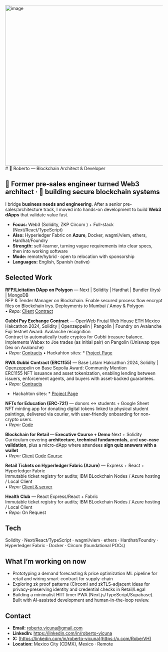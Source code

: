 <img width="512" height="512" alt="image" src="https://github.com/user-attachments/assets/88eeb93d-3598-4de1-9e2f-d885bff5a03a" /> # 👋 Roberto — Blockchain Architect & Developer
 
## 🧭 Former pre‑sales engineer turned Web3 architect · 🔗 building secure blockchain systems


I bridge **business needs and engineering**. After a senior pre-sales/architecture track, I moved into hands-on development to build **Web3 dApps** that validate value fast.

- **Focus:** Web3 (Solidity, ZKP Circom ) + Full-stack (Next/React/TypeScript)
- **Also:** Hyperledger Fabric on **Azure**, Docker, wagmi/viem, ethers, Hardhat/Foundry
- **Strength:** self-learner, turning vague requirements into clear specs, then into working software
- **Mode:** remote/hybrid · open to relocation with sponsorship
- **Languages:** English, Spanish (native)

## Selected Work

**RFP/Licitation DApp on Polygon** — Next | Solidity | Hardhat | Bundler (Irys) | MongoDB  
RFP & Tender Manager on Blockchain. Enable secured process flow encrypt files on Blockchain Irys. Deployments to Mumbai / Amoy & Polygon  
• *Repo:* [Client](https://github.com/RoberVH/pro-pon-nextjs) [Contract](https://github.com/RoberVH/pro-pon-splited-contracts)

**Gubbi Pay Exchange Contract** — OpenWeb Frutal Web House ETH Mexico Hakcathon 2024, Solidity | Openzeppelin | Pangolin | Foundry on Avalanche Fuji testnet  Award: Avalanche recognition  
Contract to automatically trade cryptos for Gubbi treasure balance. Implements Wabax to Joe trades (as initial pair) on Pangolin (Uniswap tpye Dex on Avalanche)  
• *Repo:* [Contracts]([https://github.com/RoberVH/pro-pon-splited-contracts](https://github.com/RoberVH/basedlatam-gubbiapp/tree/main/gubbi-contract-rwa))  
• Hackahton sites: * [Project Page](https://devpost.com/software/gubbi-pay?ref_content=my-projects-tab&ref_feature=my_projects)  

**RWA Gubbi Contract (ERC1155)** — Base Latam Hakcathon 2024, Solidity | Openzeppelin on Base Sepolia  Award: Community Mention  
ERC1155 NFT issuance and asset tokenization, enabling  lending between issuers, enforcement agents, and buyers with asset-backed guarantees.  
• *Repo:* [Contracts]([https://github.com/RoberVH/pro-pon-splited-contracts](https://github.com/RoberVH/basedlatam-gubbiapp/tree/main/gubbi-contract-rwa))  
* Hackahton sites: * [Project Page](https://devfolio.co/projects/gubbi-app-542e)  

**NFTs for Education (ERC-721)** — donors ↔ students + Google Sheet  
NFT minting app for donating digital tokens linked to physical student paintings, delivered via courier, with user-friendly onboarding for non-crypto users.  
• *Repo:* [Code](https://github.com/RoberVH/la-buena-tierra-nft)  

**Blockchain for Retail — Executive Course + Demo**  Next + Solidity  
Curriculum covering **architecture**, **technical fundamentals**, and **use-case validation**, plus a micro-dApp where attendees **sign quiz answers with a wallet**  
• *Repo:* [Client](https://github.com/RoberVH/crypto-ts-app) [Code](https://github.com/RoberVH/trivias-contract-solidity) [Course](https://campus.retailing.university/courses/IntroaBlockchain) 

**Retail Tickets on Hyperledger Fabric (Azure)** — Express + React + Hyperledger Fabric  
Immutable ticket registry for audits; IBM BLockchain Nodes / Azure hosting / Local Client  
• *Repo:*  [Client & server](https://github.com/RoberVH/eterTicket)  

**Health Club** — React Express/React + Fabric  
Immutable ticket registry for audits; IBM BLockchain Nodes / Azure hosting / Local Client  
• *Repo:*  On Request 

## Tech

Solidity · Next/React/TypeScript · wagmi/viem · ethers · Hardhat/Foundry · Hyperledger Fabric · Docker · Circom (foundational POCs)

## What I’m working on now

- Prototyping a demand forecasting & price optimization ML pipeline for retail and wiring smart-contract for supply-chain  
- Exploring zk proof patterns (Circom) and zkTLS-adjacent ideas for privacy-preserving identity and credential checks in Retail/Legal
- Building a minimalist HIIT timer PWA (Next.js/TypeScript/Supabase). Built with AI-assisted development and human-in-the-loop review.


## Contact

- **Email:** roberto.vicuna@gmail.com  
- **LinkedIn:** https://linkedin.com/in/roberto-vicuna
- **X:** [https://linkedin.com/in/roberto-vicuna](https://x.com/RoberVH)  
- **Location:** Mexico City (CDMX), Mexico · Remote
  
